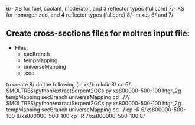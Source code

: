 6/- XS for fuel, coolant, moderator, and 3 reflector types (fullcore)
7/- XS for homogenized, and 4 reflector types (fullcore)
8/- mixes 6/ and 7/

Create cross-sections files for moltres input file:
---------------------------------------------------
- Files:
	* secBranch
	* tempMapping
	* universeMapping
	* <material>.coe

to create 8/ do the following (in xs/):
mkdir 8/
cd 6/
$MOLTRES/python/extractSerpent2GCs.py xs800000-500-100 htgr_2g tempMapping secBranch universeMapping
cd ../7/
$MOLTRES/python/extractSerpent2GCs.py xs800000-500-100 htgr_2g tempMapping secBranch universeMapping
cd ../
cp -R 6/xs800000-500-100 8/xs800000-500-100
cp -R 7/xs800000-500-100 8/


